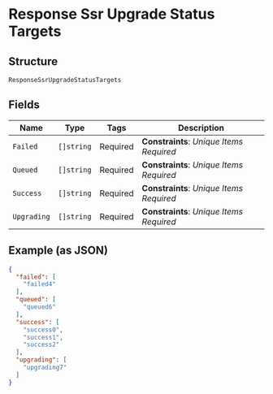 
# Response Ssr Upgrade Status Targets

## Structure

`ResponseSsrUpgradeStatusTargets`

## Fields

| Name | Type | Tags | Description |
|  --- | --- | --- | --- |
| `Failed` | `[]string` | Required | **Constraints**: *Unique Items Required* |
| `Queued` | `[]string` | Required | **Constraints**: *Unique Items Required* |
| `Success` | `[]string` | Required | **Constraints**: *Unique Items Required* |
| `Upgrading` | `[]string` | Required | **Constraints**: *Unique Items Required* |

## Example (as JSON)

```json
{
  "failed": [
    "failed4"
  ],
  "queued": [
    "queued6"
  ],
  "success": [
    "success0",
    "success1",
    "success2"
  ],
  "upgrading": [
    "upgrading7"
  ]
}
```

